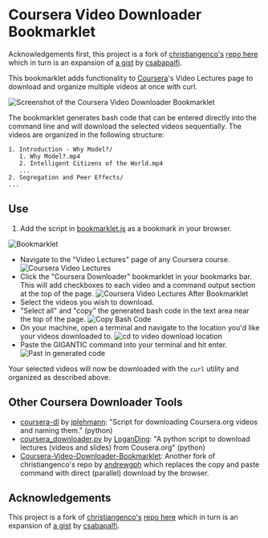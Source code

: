 # Coursera Video Downloader Bookmarklet

Acknowledgements first, this project is a fork of [christiangenco's](https://github.com/christiangenco) [repo here](https://github.com/christiangenco/Coursera-Video-Downloader-Bookmarklet) which in turn is an expansion of [a gist](https://gist.github.com/1989008) by [csabapalfi](https://gist.github.com/csabapalfi).

This bookmarklet adds functionality to [Coursera](http://coursera.org)'s Video Lectures page to download and organize multiple videos at once with curl.

 ![Screenshot of the Coursera Video Downloader Bookmarklet](https://github.com/shivanker/Coursera-Video-Downloader-Bookmarklet/raw/master/screenshots/coursera_videos_after_bookmarklet.png)

The bookmarklet generates bash code that can be entered directly into the command line and will download the selected videos sequentially. The videos are organized in the following structure:

    1. Introduction - Why Model?/
       1. Why Model?.mp4
       2. Intelligent Citizens of the World.mp4
       ...
    2. Segregation and Peer Effects/
    ...

## Use

1. <a name="step2"></a>Add the script in [bookmarklet.js](https://raw.github.com/shivanker/Coursera-Video-Downloader-Bookmarklet/master/bookmarklet.js) as a bookmark in your browser.

  ![Bookmarklet](https://github.com/shivanker/Coursera-Video-Downloader-Bookmarklet/raw/master/screenshots/bookmarklet.png)
* Navigate to the "Video Lectures" page of any Coursera course.
  ![Coursera Video Lectures](https://github.com/shivanker/Coursera-Video-Downloader-Bookmarklet/raw/master/screenshots/coursera_videos_page.png)
* Click the "Coursera Downloader" bookmarklet in your bookmarks bar. This will add checkboxes to each video and a command output section at the top of the page.
  ![Coursera Video Lectures After Bookmarklet](https://github.com/shivanker/Coursera-Video-Downloader-Bookmarklet/raw/master/screenshots/coursera_videos_after_bookmarklet.png)
* <a name="select_all"></a> Select the videos you wish to download.
* "Select all" and "copy" the generated bash code in the text area near the top of the page.
  ![Copy Bash Code](https://github.com/shivanker/Coursera-Video-Downloader-Bookmarklet/raw/master/screenshots/copy_code.png)
* On your machine, open a terminal and navigate to the location you'd like your videos downloaded to.
  ![cd to video download location](https://github.com/shivanker/Coursera-Video-Downloader-Bookmarklet/raw/master/screenshots/cd_to_folder.png)
* Paste the GIGANTIC command into your terminal and hit enter.
  ![Past in generated code](https://github.com/shivanker/Coursera-Video-Downloader-Bookmarklet/raw/master/screenshots/terminal.png)

Your selected videos will now be downloaded with the `curl` utility and organized as described above.

## Other Coursera Downloader Tools

* [coursera-dl](https://github.com/jplehmann/coursera) by [jplehmann](https://github.com/jplehmann): "Script for downloading Coursera.org videos and naming them." (python)
* [coursera_downloader.py](https://github.com/LoganDing/Coursera.org-Downloader) by [LoganDing](https://github.com/LoganDing/): "A python script to download lectures (videos and slides) from Cousera.org" (python)
* [Coursera-Video-Downloader-Bookmarklet](https://github.com/andrewgph/Coursera-Video-Downloader-Bookmarklet): Another fork of christiangenco's repo by [andrewgph](https://github.com/andrewgph) which replaces the copy and paste command with direct (parallel) download by the browser.

## Acknowledgements

This project is a fork of [christiangenco's](https://github.com/christiangenco) [repo here](https://github.com/christiangenco/Coursera-Video-Downloader-Bookmarklet) which in turn is an expansion of [a gist](https://gist.github.com/1989008) by [csabapalfi](https://gist.github.com/csabapalfi).